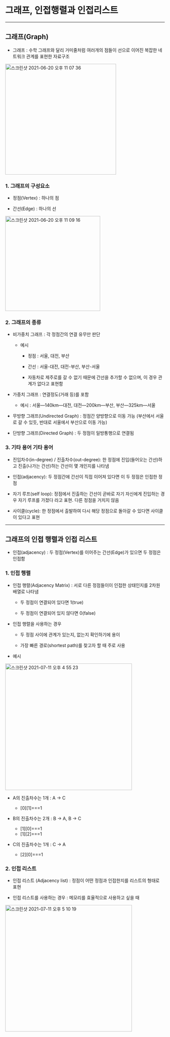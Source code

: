 # 그래프, 인접행렬과 인접리스트

***

## 그래프(Graph)
- 그래프 : 수학 그래프와 달리 거미줄처럼 여러개의 점들이 선으로 이어진 복잡한 네트워크 관계를 표현한 자료구조

<img width="350" alt="스크린샷 2021-06-20 오후 11 07 36" src="https://user-images.githubusercontent.com/80403988/122677235-78a61680-d21c-11eb-9efd-f11caab1493b.png">

### 1. 그래프의 구성요소
- 정점(Vertex) : 하나의 점

- 간선(Edge) : 하나의 선

<img width="300" alt="스크린샷 2021-06-20 오후 11 09 16" src="https://user-images.githubusercontent.com/80403988/122677271-9ffce380-d21c-11eb-8d52-2e9de0f697bc.png">

### 2. 그래프의 종류
- 비가중치 그래프 : 각 정점간의 연결 유무만 판단
  - 예시
    - 정점 : 서울, 대전, 부산

    - 간선 : 서울-대전, 대전-부산, 부산-서울

    - 자동차로 제주로를 갈 수 없기 때문에 간선을 추가할 수 없으며, 이 경우 관계가 없다고 표현함

- 가중치 그래프 : 연결정도(거래 등)를 포함
  - 예시 : 서울—140km—대전, 대전—200km—부산, 부산—325km—서울

- 무방향 그래프(Undirected Graph) : 정점간 양방향으로 이동 가능 (부산에서 서울로 갈 수 있듯, 반대로 서울에서 부산으로 이동 가능)

- 단방향 그래프(Directed Graph) : 두 정점이 일방통행으로 연결됨

### 3. 기타 용어 기타 용어
- 진입차수(in-degree) / 진출차수(out-degree): 한 정점에 진입(들어오는 간선)하고 진출(나가는 간선)하는 간선이 몇 개인지를 나타냄

- 인접(adjacency): 두 정점간에 간선이 직접 이어져 있다면 이 두 정점은 인접한 정점

- 자기 루프(self loop): 정점에서 진출하는 간선이 곧바로 자기 자신에게 진입하는 경우 자기 루프를 가졌다 라고 표현. 다른 정점을 거치지 않음

- 사이클(cycle): 한 정점에서 출발하여 다시 해당 정점으로 돌아갈 수 있다면 사이클이 있다고 표현

***

## 그래프의 인접 행렬과 인접 리스트
- 인접(adjacency) : 두 정점(Vertex)를 이어주는 간선(Edge)가 있으면 두 정점은 인접함

### 1. 인접 행렬
- 인접 행렬(Adjacency Matrix) : 서로 다른 정점들이이 인접한 상태인지를 2차원 배열로 나타냄

  - 두 정점이 연결되어 있다면 1(true)

  - 두 정점이 연결되어 있지 않다면 0(false)

- 인접 행렬을 사용하는 경우
  - 두 정점 사이에 관계가 있는지, 없는지 확인하기에 용이
  
  - 가장 빠른 경로(shortest path)를 찾고자 할 때 주로 사용

- 예시

<img width="400" alt="스크린샷 2021-07-11 오후 4 55 23" src="https://user-images.githubusercontent.com/80403988/125187118-fcc24b80-e268-11eb-8f85-a8197b530627.png">

  - A의 진출차수는 1개 : A → C 
    - [0][1]===1

  - B의 진출차수는 2개 : B → A, B → C 
    - [1][0]===1
    - [1][2]===1

  - C의 진출차수는 1개 : C → A
    - [2][0]===1

### 2. 인접 리스트
- 인접 리스트 (Adjacency list) : 정점이 어떤 정점과 인접한지를 리스트의 형태로 표현

- 인접 리스트를 사용하는 경우 : 메모리를 효율적으로 사용하고 싶을 때

<img width="400" alt="스크린샷 2021-07-11 오후 5 10 19" src="https://user-images.githubusercontent.com/80403988/125187642-94c13480-e26b-11eb-9f10-865404ccd3fc.png">
